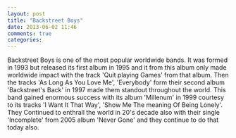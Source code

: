 ```yaml
---
layout: post
title: "Backstreet Boys"
date: 2013-06-02 11:46
comments: true
categories: 
---
```

Backstreet Boys is one of the most popular worldwide bands. It was formed in 1993 but released its first album in 1995 and it from this album only made worldwide impact with the track 'Quit playing Games' from that album. Then the tracks 'As Long As You Love Me', 'Everybody' form their second album 'Backstreet's Back' in 1997 made them standout throughout the world. This band gained enormous success with its album 'Millenum' in 1999 courtesy to its tracks 'I Want It That Way', 'Show Me The meaning Of Being Lonely'. They Continued to enthrall the world in 20's decade also with their single 'Incomplete' from 2005 album 'Never Gone' and they continue to do that today also.
